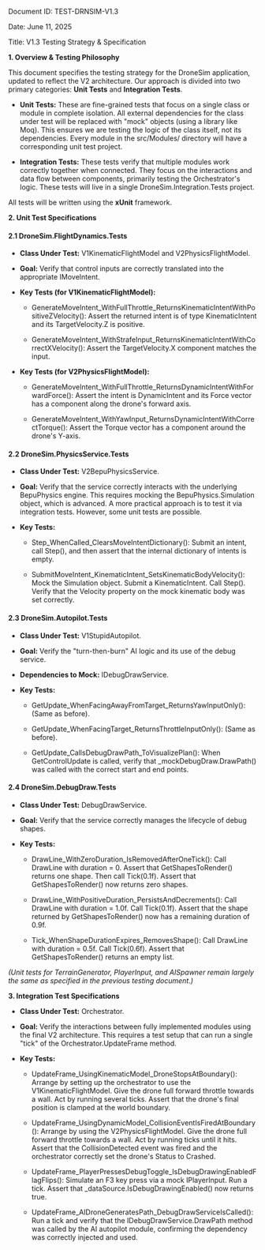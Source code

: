 Document ID: TEST-DRNSIM-V1.3

Date: June 11, 2025

Title: V1.3 Testing Strategy & Specification

**1. Overview & Testing Philosophy**

This document specifies the testing strategy for the DroneSim application, updated to reflect the V2 architecture. Our approach is divided into two primary categories: **Unit Tests** and **Integration Tests**.

- **Unit Tests:** These are fine-grained tests that focus on a single class or module in complete isolation. All external dependencies for the class under test will be replaced with \"mock\" objects (using a library like Moq). This ensures we are testing the logic of the class itself, not its dependencies. Every module in the src/Modules/ directory will have a corresponding unit test project.

- **Integration Tests:** These tests verify that multiple modules work correctly together when connected. They focus on the interactions and data flow between components, primarily testing the Orchestrator\'s logic. These tests will live in a single DroneSim.Integration.Tests project.

All tests will be written using the **xUnit** framework.

**2. Unit Test Specifications**

#### 2.1 DroneSim.FlightDynamics.Tests

- **Class Under Test:** V1KinematicFlightModel and V2PhysicsFlightModel.

- **Goal:** Verify that control inputs are correctly translated into the appropriate IMoveIntent.

- **Key Tests (for V1KinematicFlightModel):**

  - GenerateMoveIntent_WithFullThrottle_ReturnsKinematicIntentWithPositiveZVelocity(): Assert the returned intent is of type KinematicIntent and its TargetVelocity.Z is positive.

  - GenerateMoveIntent_WithStrafeInput_ReturnsKinematicIntentWithCorrectXVelocity(): Assert the TargetVelocity.X component matches the input.

- **Key Tests (for V2PhysicsFlightModel):**

  - GenerateMoveIntent_WithFullThrottle_ReturnsDynamicIntentWithForwardForce(): Assert the intent is DynamicIntent and its Force vector has a component along the drone\'s forward axis.

  - GenerateMoveIntent_WithYawInput_ReturnsDynamicIntentWithCorrectTorque(): Assert the Torque vector has a component around the drone\'s Y-axis.

#### 2.2 DroneSim.PhysicsService.Tests

- **Class Under Test:** V2BepuPhysicsService.

- **Goal:** Verify that the service correctly interacts with the underlying BepuPhysics engine. This requires mocking the BepuPhysics.Simulation object, which is advanced. A more practical approach is to test it via integration tests. However, some unit tests are possible.

- **Key Tests:**

  - Step_WhenCalled_ClearsMoveIntentDictionary(): Submit an intent, call Step(), and then assert that the internal dictionary of intents is empty.

  - SubmitMoveIntent_KinematicIntent_SetsKinematicBodyVelocity(): Mock the Simulation object. Submit a KinematicIntent. Call Step(). Verify that the Velocity property on the mock kinematic body was set correctly.

#### 2.3 DroneSim.Autopilot.Tests

- **Class Under Test:** V1StupidAutopilot.

- **Goal:** Verify the \"turn-then-burn\" AI logic and its use of the debug service.

- **Dependencies to Mock:** IDebugDrawService.

- **Key Tests:**

  - GetUpdate_WhenFacingAwayFromTarget_ReturnsYawInputOnly(): (Same as before).

  - GetUpdate_WhenFacingTarget_ReturnsThrottleInputOnly(): (Same as before).

  - GetUpdate_CallsDebugDrawPath_ToVisualizePlan(): When GetControlUpdate is called, verify that \_mockDebugDraw.DrawPath() was called with the correct start and end points.

#### 2.4 DroneSim.DebugDraw.Tests

- **Class Under Test:** DebugDrawService.

- **Goal:** Verify that the service correctly manages the lifecycle of debug shapes.

- **Key Tests:**

  - DrawLine_WithZeroDuration_IsRemovedAfterOneTick(): Call DrawLine with duration = 0. Assert that GetShapesToRender() returns one shape. Then call Tick(0.1f). Assert that GetShapesToRender() now returns zero shapes.

  - DrawLine_WithPositiveDuration_PersistsAndDecrements(): Call DrawLine with duration = 1.0f. Call Tick(0.1f). Assert that the shape returned by GetShapesToRender() now has a remaining duration of 0.9f.

  - Tick_WhenShapeDurationExpires_RemovesShape(): Call DrawLine with duration = 0.5f. Call Tick(0.6f). Assert that GetShapesToRender() returns an empty list.

*(Unit tests for TerrainGenerator, PlayerInput, and AISpawner remain largely the same as specified in the previous testing document.)*

**3. Integration Test Specifications**

- **Class Under Test:** Orchestrator.

- **Goal:** Verify the interactions between fully implemented modules using the final V2 architecture. This requires a test setup that can run a single \"tick\" of the Orchestrator.UpdateFrame method.

- **Key Tests:**

  - UpdateFrame_UsingKinematicModel_DroneStopsAtBoundary(): Arrange by setting up the orchestrator to use the V1KinematicFlightModel. Give the drone full forward throttle towards a wall. Act by running several ticks. Assert that the drone\'s final position is clamped at the world boundary.

  - UpdateFrame_UsingDynamicModel_CollisionEventIsFiredAtBoundary(): Arrange by using the V2PhysicsFlightModel. Give the drone full forward throttle towards a wall. Act by running ticks until it hits. Assert that the CollisionDetected event was fired and the orchestrator correctly set the drone\'s Status to Crashed.

  - UpdateFrame_PlayerPressesDebugToggle_IsDebugDrawingEnabledFlagFlips(): Simulate an F3 key press via a mock IPlayerInput. Run a tick. Assert that \_dataSource.IsDebugDrawingEnabled() now returns true.

  - UpdateFrame_AIDroneGeneratesPath_DebugDrawServiceIsCalled(): Run a tick and verify that the IDebugDrawService.DrawPath method was called by the AI autopilot module, confirming the dependency was correctly injected and used.
